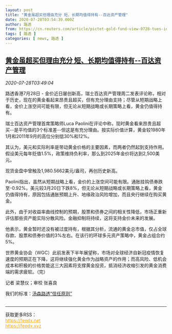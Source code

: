 ```yaml
---
layout: post
title: "黄金虽超买但理由充分 短、长期均值得持有--百达资产管理"
date: 2020-07-28T03:54:39.000Z
author: 路透
from: https://cn.reuters.com/article/pictet-gold-fund-view-0728-tues-idCNKCS24T0DQ
tags: [ 路透 ]
categories: [ news, 路透 ]
---
```

<!--1595908479000-->
[黄金虽超买但理由充分 短、长期均值得持有--百达资产管理](https://cn.reuters.com/article/pictet-gold-fund-view-0728-tues-idCNKCS24T0DQ)
------

<div>
<div><i>2020-07-28T03:49:04</i></div><div class="StandardArticleBody_body"><p>路透香港7月28日 - 金价近日屡创新高，瑞士百达资产管理周二发表评论称，相对于历史，现在的黄金看起来昂贵且超买，但有充分理由支持；尽管从短期战略上看，金价上涨空间可能有限，但无论从短期战略或长期策略上看，黄金仍值得持有。 </p><p>瑞士百达资产管理首席策略师Luca Paolini在评论中称，现时黄金看来昂贵且超买--是平均值的3个标准差--但这是有充分理由。按实际价值计算，黄金较1980年1月和2011年9月的高位分别低30%和12%。 </p><p>其认为，美元和实际利率是带动黄金价格的主要因素，而两者仍然起到支持作用。假设美元每年贬值1.5%，政策维持负利率，那么到2025年金价将达到2,500美元。 </p><p>现货金盘中曾触及1,980.5662美元/盎司，再创历史新高。 </p><p>Paolini指出，虽然从短期战略上看，金价的上涨空间可能有限。通胀挂钩债券跌至-0.92%，美元较3月20日下跌8%，但无论从短期战略或长期策略上看，黄金仍值得持有，原因包括通胀预期上升、地缘政治风险增加，而且央行继续在购买黄金。 </p><p>此外，由于对收益率曲线控制的预期，股票和债券之间的相关性降低，市场正重新评估那些资产能实际分散风险。金融抑制将持续，这将支持金价未来的发展。 </p><p>他表示，黄金暂时还没有被过度持有，根据其分析，流通的黄金总市值，仅占全球存款、股票和债券价值的3%左右。在该行的环球多元资产策略中，黄金占组合约5%。 </p><p>世界黄金协会（WGC）此前发表下半年展望称，市场对全球经济自新冠疫情恢复速度的预期正在下降，这将继续强化黄金作为战略资产的作用；而高风险、低机会成本和积极的价格势能这三大因素将支撑黄金投资，抵消经济收缩引发的黄金消费端的需求疲软。（完）  </p><div class="Attribution_container"><div class="Attribution_attribution"><p class="Attribution_content">记者 梁慧仪；审校 张喜良 </p></div></div><div class="StandardArticleBody_trustBadgeContainer"><span class="StandardArticleBody_trustBadgeTitle">我们的标准：</span><span class="trustBadgeUrl"><a href="https://www.thomsonreuters.cn/content/dam/openweb/documents/pdf/china/brochures/about-us-1.pdf">汤森路透“信任原则”</a></span></div></div><br><hr><div>获取更多RSS：<br><a href="https://feedx.net" style="color:orange" target="_blank">https://feedx.net</a> <br><a href="https://feedx.xyz" style="color:orange" target="_blank">https://feedx.xyz</a><br></div>
</div>
